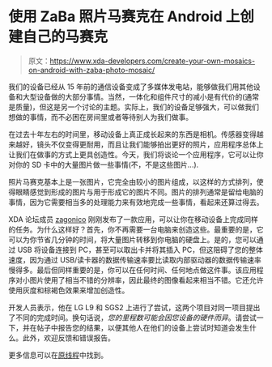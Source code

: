 # 使用 ZaBa 照片马赛克在 Android 上创建自己的马赛克

> 原文：<https://www.xda-developers.com/create-your-own-mosaics-on-android-with-zaba-photo-mosaic/>

我们的设备已经从 15 年前的通信设备变成了多媒体发电站，能够做我们用其他设备和大型设备做的大部分事情。当然，一体化和组件尺寸的减小是有代价的(通常是质量)，但这是另一个讨论的主题。实际上，我们的设备足够强大，可以做我们想做的事情，而不必困在房间里或者等待别人为我们做事。

在过去十年左右的时间里，移动设备上真正成长起来的东西是相机。传感器变得越来越好，镜头不仅变得更耐用，而且让我们能够拍出更好的照片，应用程序总体上让我们在做事的方式上更具创造性。今天，我们将谈论一个应用程序，它可以让你对你的 SD 卡中的大量图片做一些事情(不，不是这些图片...).

照片马赛克基本上是一张图片，它完全由较小的图片组成，以这样的方式排列，使得眼睛感觉到形成的图片与用于形成它的图片不同。图片的排列通常是留给电脑的事情，因为它需要相当多的处理能力来有效地完成一些事情，看起来还算过得去。

XDA 论坛成员 [zagonico](http://forum.xda-developers.com/member.php?u=5503924) 刚刚发布了一款应用，可以让你在移动设备上完成同样的任务。为什么这样好？首先，你不再需要一台电脑来创造这些。最重要的是，它可以为你节省几分钟的时间，将大量图片转移到你电脑的硬盘上。是的，您可以通过 USB 将设备连接到 PC，甚至可以取出卡并将其插入 PC，但这阻碍了您的整体速度，因为通过 USB/读卡器的数据传输速率要比读取内部驱动器的数据传输速率慢得多。最后但同样重要的是，你可以在任何时间、任何地点做这件事。该应用程序对小图片使用了相当不错的分辨率，因此最终的图像看起来相当不错。它还允许使用灰度和棕褐色效果来增加创造性。

开发人员表示，他在 LG L9 和 SGS2 上进行了尝试，这两个项目对同一项目提出了不同的完成时间。换句话说，*您的里程数可能会因您设备的硬件而异*。请尝试一下，并在帖子中报告您的结果，以便其他人在他们的设备上尝试时知道会发生什么。此外，欢迎反馈和错误报告。

更多信息可以在[原线程](http://forum.xda-developers.com/showthread.php?t=2535808)中找到。